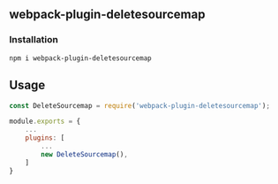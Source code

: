 ## webpack-plugin-deletesourcemap

### Installation

`npm i webpack-plugin-deletesourcemap`

## Usage

```javascript
const DeleteSourcemap = require('webpack-plugin-deletesourcemap');

module.exports = {
    ...
    plugins: [
        ...
        new DeleteSourcemap(),
    ]
}
```
